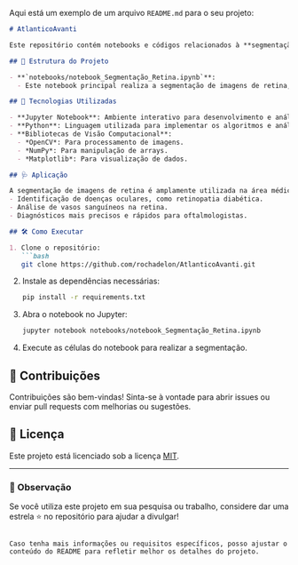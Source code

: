 Aqui está um exemplo de um arquivo `README.md` para o seu projeto:

```markdown
# AtlanticoAvanti

Este repositório contém notebooks e códigos relacionados à **segmentação de imagens de retina**. O objetivo principal do projeto é aplicar técnicas de visão computacional para analisar imagens médicas, com foco em identificar regiões de interesse em imagens da retina.

## 📁 Estrutura do Projeto

- **`notebooks/notebook_Segmentação_Retina.ipynb`**: 
  - Este notebook principal realiza a segmentação de imagens de retina, utilizando técnicas de processamento de imagem e aprendizado de máquina.

## 🚀 Tecnologias Utilizadas

- **Jupyter Notebook**: Ambiente interativo para desenvolvimento e análise de dados.
- **Python**: Linguagem utilizada para implementar os algoritmos e análises.
- **Bibliotecas de Visão Computacional**:
  - *OpenCV*: Para processamento de imagens.
  - *NumPy*: Para manipulação de arrays.
  - *Matplotlib*: Para visualização de dados.

## 🩺 Aplicação

A segmentação de imagens de retina é amplamente utilizada na área médica, especialmente para:
- Identificação de doenças oculares, como retinopatia diabética.
- Análise de vasos sanguíneos na retina.
- Diagnósticos mais precisos e rápidos para oftalmologistas.

## 🛠️ Como Executar

1. Clone o repositório:
   ```bash
   git clone https://github.com/rochadelon/AtlanticoAvanti.git
   ```
2. Instale as dependências necessárias:
   ```bash
   pip install -r requirements.txt
   ```
3. Abra o notebook no Jupyter:
   ```bash
   jupyter notebook notebooks/notebook_Segmentação_Retina.ipynb
   ```
4. Execute as células do notebook para realizar a segmentação.

## 🤝 Contribuições

Contribuições são bem-vindas! Sinta-se à vontade para abrir issues ou enviar pull requests com melhorias ou sugestões.

## 📄 Licença

Este projeto está licenciado sob a licença [MIT](LICENSE).

---

### 📢 Observação
Se você utiliza este projeto em sua pesquisa ou trabalho, considere dar uma estrela ⭐ no repositório para ajudar a divulgar!
```

Caso tenha mais informações ou requisitos específicos, posso ajustar o conteúdo do README para refletir melhor os detalhes do projeto.
